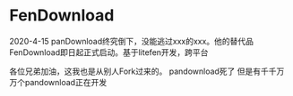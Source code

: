 # FenDownload
2020-4-15 panDownload终究倒下，没能逃过xxx的xxx。他的替代品FenDownload即日起正式启动。基于litefen开发，跨平台

各位兄弟加油，这我也是从别人Fork过来的。
 pandownload死了 但是有千千万万个pandownload正在开发
